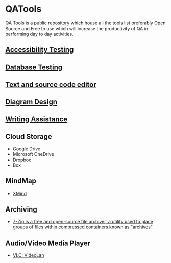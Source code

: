 # QATools
QA Tools is a public repository which house all the tools list preferably Open Source and Free to use which will increase the productivity of QA in performing day to day activities.

## [Accessibility Testing](https://github.com/codewithmmak/QATools/blob/master/AccessibilityTesting.md)

## [Database Testing](https://github.com/codewithmmak/QATools/blob/master/DatabaseTesting.md)

## [Text and source code editor](https://github.com/codewithmmak/QATools/blob/master/TextAndSourceCodeEditor.md)

## [Diagram Design](https://github.com/codewithmmak/QATools/blob/master/DiagramDesign.md)

## [Writing Assistance ](https://github.com/codewithmmak/QATools/blob/master/WritingAssistance.md)

## Cloud Storage
* Google Drive
* Microsoft OneDrive
* Dropbox
* Box

## MindMap
* [XMind](https://xmind.app/)

## Archiving
* [7-Zip is a free and open-source file archiver, a utility used to place groups of files within compressed containers known as "archives"](https://www.7-zip.org/)


## Audio/Video Media Player
* [VLC: VideoLan](https://www.videolan.org/)

